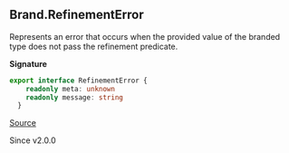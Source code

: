 ## Brand.RefinementError

Represents an error that occurs when the provided value of the branded type does not pass the refinement predicate.

**Signature**

```ts
export interface RefinementError {
    readonly meta: unknown
    readonly message: string
  }
```

[Source](https://github.com/Effect-TS/effect/tree/main/packages/effect/src/Brand.ts#L80)

Since v2.0.0